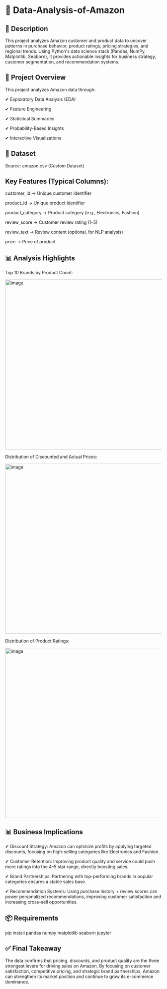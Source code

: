 # 🛒 Data-Analysis-of-Amazon
 
## 📖 Description

This project analyzes Amazon customer and product data to uncover patterns in purchase behavior, product ratings, pricing strategies, and regional trends. Using Python's data science stack (Pandas, NumPy, Matplotlib, Seaborn), it provides actionable insights for business strategy, customer segmentation, and recommendation systems.

## 📌 Project Overview

This project analyzes Amazon data through:

✔ Exploratory Data Analysis (EDA)

✔ Feature Engineering

✔ Statistical Summaries

✔ Probability-Based Insights

✔ Interactive Visualizations

## 📂 Dataset

Source: amazon.csv (Custom Dataset)

## Key Features (Typical Columns):

customer_id → Unique customer identifier

product_id → Unique product identifier

product_category → Product category (e.g., Electronics, Fashion)

review_score → Customer review rating (1–5)

review_text → Review content (optional, for NLP analysis)

price → Price of product

## 📊 Analysis Highlights

Top 10 Brands by Product Count:


<img width="1078" height="545" alt="image" src="https://github.com/user-attachments/assets/ae19eed7-34f3-4b4d-9d4d-bae702fc9484" />

Distribution of Discounted and Actual Prices:


<img width="859" height="545" alt="image" src="https://github.com/user-attachments/assets/8189e2d1-e7f0-4cda-b16a-c4b27f5ea810" />

Distribution of Product Ratings:


<img width="850" height="545" alt="image" src="https://github.com/user-attachments/assets/fbecc1c4-2c01-4ff1-a63d-e9e2f6c63882" />

## 📊 Business Implications

✔ Discount Strategy: Amazon can optimize profits by applying targeted discounts, focusing on high-selling categories like Electronics and Fashion.

✔ Customer Retention: Improving product quality and service could push more ratings into the 4–5 star range, directly boosting sales.

✔ Brand Partnerships: Partnering with top-performing brands in popular categories ensures a stable sales base.

✔ Recommendation Systems: Using purchase history + review scores can power personalized recommendations, improving customer satisfaction and increasing cross-sell opportunities.


## 📦 Requirements
pip install pandas numpy matplotlib seaborn jupyter

## ✅ Final Takeaway

The data confirms that pricing, discounts, and product quality are the three strongest levers for driving sales on Amazon. By focusing on customer satisfaction, competitive pricing, and strategic brand partnerships, Amazon can strengthen its market position and continue to grow its e-commerce dominance.


